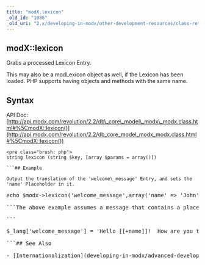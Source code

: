 ```yaml
---
title: "modX.lexicon"
_old_id: "1086"
_old_uri: "2.x/developing-in-modx/other-development-resources/class-reference/modx/modx.lexicon"
---
```


## modX::lexicon

Grabs a processed Lexicon Entry.

This may also be a modLexicon object as well, if the Lexicon has been loaded. PHP supports having objects and methods with the same name.

## Syntax

API Doc: [http://api.modx.com/revolution/2.2/db\_core\_model\_modx\_modx.class.html#%5CmodX::lexicon()](http://api.modx.com/revolution/2.2/db_core_model_modx_modx.class.html#%5CmodX::lexicon())

```
<pre class="brush: php">
string lexicon (string $key, [array $params = array()])

```## Example

Output the translation of the 'welcome\_message' Entry, and sets the 'name' Placeholder in it.

```
<pre class="brush: php">
echo $modx->lexicon('welcome_message',array('name' => 'John'));

```The above example assumes a message that contains a placeholder for "name", e.g.

```
<pre class="brush: php">
$_lang['welcome_message'] = 'Hello [[+name]]!  How are you today?';

```## See Also

- [Internationalization](developing-in-modx/advanced-development/internationalization "Internationalization")